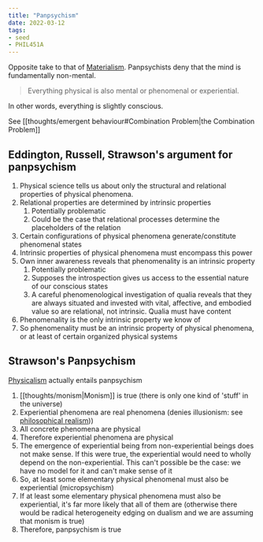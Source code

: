 ```yaml
---
title: "Panpsychism"
date: 2022-03-12
tags:
- seed
- PHIL451A
---
```


Opposite take to that of [Materialism](thoughts/Materialism.md). Panpsychists deny that the mind is fundamentally non-mental.

> Everything physical is also mental or phenomenal or experiential.

In other words, everything is slightly conscious.

See [[thoughts/emergent behaviour#Combination Problem|the Combination Problem]]

## Eddington, Russell, Strawson's argument for panpsychism
1. Physical science tells us about only the structural and relational properties of physical phenomena.
2. Relational properties are determined by intrinsic properties
	1. Potentially problematic
	2. Could be the case that relational processes determine the placeholders of the relation
3. Certain configurations of physical phenomena generate/constitute phenomenal states
4. Intrinsic properties of physical phenomena must encompass this power
5. Own inner awareness reveals that phenomenality is an intrinsic property
	1. Potentially problematic
	2. Supposes the introspection gives us access to the essential nature of our conscious states
	3. A careful phenomenological investigation of qualia reveals that they are always situated and invested with vital, affective, and embodied value so are relational, not intrinsic. Qualia must have content 
6. Phenomenality is the only intrinsic property we know of
7. So phenomenality must be an intrinsic property of physical phenomena, or at least of certain organized physical systems

## Strawson's Panpsychism
[Physicalism](thoughts/Materialism.md) actually entails panpsychism

1. [[thoughts/monism|Monism]] is true (there is only one kind of 'stuff' in the universe)
2. Experiential phenomena are real phenomena (denies illusionism: see [philosophical realism](thoughts/philosophical%20realism.md)))
3. All concrete phenomena are physical
4. Therefore experiential phenomena are physical
5. The emergence of experiential being from non-experiential beings does not make sense. If this were true, the experiential would need to wholly depend on the non-experiential. This can't possible be the case: we have no model for it and can't make sense of it
6. So, at least some elementary physical phenomenal must also be experiential (micropsychism)
7. If at least some elementary physical phenomena must also be experiential, it's far more likely that all of them are (otherwise there would be radical heterogeneity edging on dualism and we are assuming that monism is true)
8. Therefore, panpsychism is true